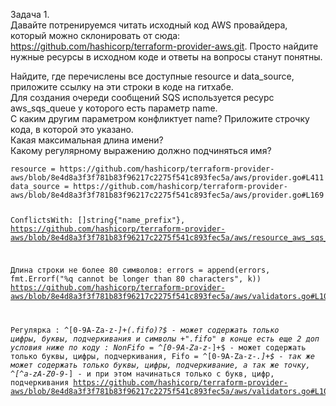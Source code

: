 <p class="has-line-data" data-line-start="0" data-line-end="2">Задача 1.<br>
Давайте потренируемся читать исходный код AWS провайдера, который можно склонировать от сюда: <a href="https://github.com/hashicorp/terraform-provider-aws.git">https://github.com/hashicorp/terraform-provider-aws.git</a>. Просто найдите нужные ресурсы в исходном коде и ответы на вопросы станут понятны.</p>
<p class="has-line-data" data-line-start="3" data-line-end="8">Найдите, где перечислены все доступные resource и data_source, приложите ссылку на эти строки в коде на гитхабе.<br>
Для создания очереди сообщений SQS используется ресурс aws_sqs_queue у которого есть параметр name.<br>
С каким другим параметром конфликтует name? Приложите строчку кода, в которой это указано.<br>
Какая максимальная длина имени?<br>
Какому регулярному выражению должно подчиняться имя?</p>
<pre><code>resource = https://github.com/hashicorp/terraform-provider-aws/blob/8e4d8a3f3f781b83f96217c2275f541c893fec5a/aws/provider.go#L411 data_source = https://github.com/hashicorp/terraform-provider-aws/blob/8e4d8a3f3f781b83f96217c2275f541c893fec5a/aws/provider.go#L169

ConflictsWith: []string{&quot;name_prefix&quot;}, https://github.com/hashicorp/terraform-provider-aws/blob/8e4d8a3f3f781b83f96217c2275f541c893fec5a/aws/resource_aws_sqs_queue.go#L56

Длина строки не более 80 символов: errors = append(errors, fmt.Errorf(&quot;%q cannot be longer than 80 characters&quot;, k)) https://github.com/hashicorp/terraform-provider-aws/blob/8e4d8a3f3f781b83f96217c2275f541c893fec5a/aws/validators.go#L1038

Регулярка : ^[0-9A-Za-z-_]+(\.fifo)?$ - может содержать только цифры, буквы, подчеркивания и символы +&quot;.fifo&quot; в конце есть еще 2 доп условия ниже по коду : NonFifo = ^[0-9A-Za-z-_]+$ - может содержать только буквы, цифры, подчеркивания, Fifo = ^[0-9A-Za-z-_.]+$ - так же может содержать только буквы, цифры, подчеркивание, а так же точку, ^[^a-zA-Z0-9-_] - и при этом начинаться только с букв, цифр, подчеркивания https://github.com/hashicorp/terraform-provider-aws/blob/8e4d8a3f3f781b83f96217c2275f541c893fec5a/aws/validators.go#L1041
</code></pre>
